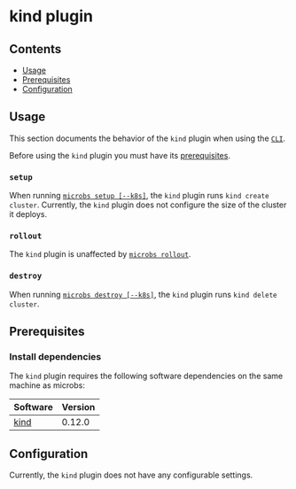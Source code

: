 # kind plugin


## Contents

* [Usage](#usage)
* [Prerequisites](#prerequisites)
* [Configuration](#configuration)


## [](usage)Usage

This section documents the behavior of the `kind` plugin when using the [`CLI`](/docs/usage/cli).

Before using the `kind` plugin you must have its [prerequisites](#prerequisites).

### `setup`

When running [`microbs setup [--k8s]`](/docs/usage/cli/#setup), the `kind`
plugin runs `kind create cluster`. Currently, the `kind` plugin does not
configure the size of the cluster it deploys.

### `rollout`

The `kind` plugin is unaffected by [`microbs rollout`](/docs/usage/cli#rollout).

### `destroy`

When running [`microbs destroy [--k8s]`](/docs/usage/cli/#destroy), the `kind`
plugin runs `kind delete cluster`.


## [](prerequisites)Prerequisites


### Install dependencies

The `kind` plugin requires the following software dependencies on the same machine as microbs:

|Software|Version|
|------|-----|
|[kind](https://kind.sigs.k8s.io/docs/user/quick-start/)|0.12.0|


## [](configuration)Configuration

Currently, the `kind` plugin does not have any configurable settings.
